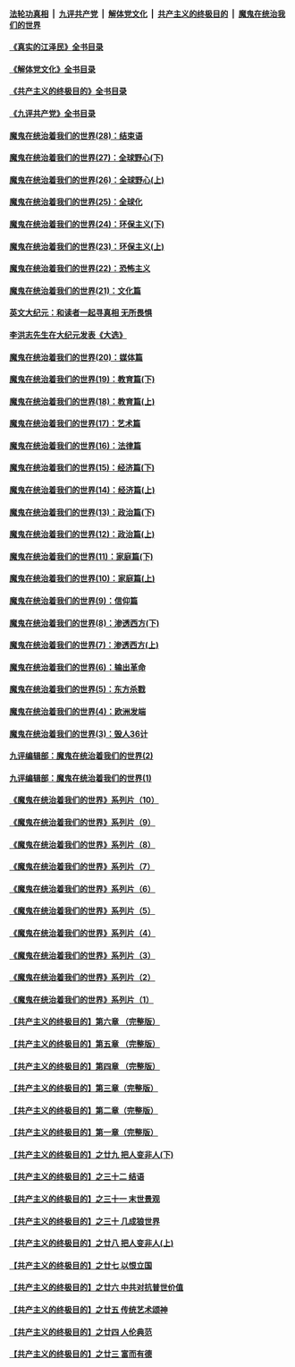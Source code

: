 ####  [法轮功真相](../../../../basic/blob/master/README.md?t=07241201) &nbsp;|&nbsp; [九评共产党](../../../../9ping.md/blob/master/README.md?t=07241201) &nbsp;|&nbsp; [解体党文化](../../../../jtdwh.md/blob/master/README.md?t=07241201)  &nbsp;|&nbsp; [共产主义的终极目的](../../../../gczydzjmd.md/blob/master/README.md?t=07241201) &nbsp;|&nbsp; [魔鬼在统治我们的世界](../../../../mgztzwmdsj.md/blob/master/README.md?t=07241201) 

#### [《真实的江泽民》全书目录](../pages/nsc422/n13721399.md?t=07241201) 

#### [《解体党文化》全书目录](../pages/nsc422/n13721157.md?t=07241201) 

#### [《共产主义的终极目的》全书目录](../pages/nsc422/n13721048.md?t=07241201) 

#### [《九评共产党》全书目录](../pages/nsc422/n13708085.md?t=07241201) 

#### [魔鬼在统治着我们的世界(28)：结束语](../pages/nsc422/n10936246.md?t=07241201) 

#### [魔鬼在统治着我们的世界(27)：全球野心(下)](../pages/nsc422/n10928319.md?t=07241201) 

#### [魔鬼在统治着我们的世界(26)：全球野心(上)](../pages/nsc422/n10900318.md?t=07241201) 

#### [魔鬼在统治着我们的世界(25)：全球化](../pages/nsc422/n10788205.md?t=07241201) 

#### [魔鬼在统治着我们的世界(24)：环保主义(下)](../pages/nsc422/n10695307.md?t=07241201) 

#### [魔鬼在统治着我们的世界(23)：环保主义(上)](../pages/nsc422/n10688613.md?t=07241201) 

#### [魔鬼在统治着我们的世界(22)：恐怖主义](../pages/nsc422/n10614727.md?t=07241201) 

#### [魔鬼在统治着我们的世界(21)：文化篇](../pages/nsc422/n10597706.md?t=07241201) 

#### [英文大纪元：和读者一起寻真相 无所畏惧](../pages/nsc422/n12542027.md?t=07241201) 

#### [李洪志先生在大纪元发表《大选》](../pages/nsc422/n12534746.md?t=07241201) 

#### [魔鬼在统治着我们的世界(20)：媒体篇](../pages/nsc422/n10586579.md?t=07241201) 

#### [魔鬼在统治着我们的世界(19)：教育篇(下)](../pages/nsc422/n10564808.md?t=07241201) 

#### [魔鬼在统治着我们的世界(18)：教育篇(上)](../pages/nsc422/n10526970.md?t=07241201) 

#### [魔鬼在统治着我们的世界(17)：艺术篇](../pages/nsc422/n10499093.md?t=07241201) 

#### [魔鬼在统治着我们的世界(16)：法律篇](../pages/nsc422/n10485969.md?t=07241201) 

#### [魔鬼在统治着我们的世界(15)：经济篇(下)](../pages/nsc422/n10469975.md?t=07241201) 

#### [魔鬼在统治着我们的世界(14)：经济篇(上)](../pages/nsc422/n10457370.md?t=07241201) 

#### [魔鬼在统治着我们的世界(13)：政治篇(下)](../pages/nsc422/n10448270.md?t=07241201) 

#### [魔鬼在统治着我们的世界(12)：政治篇(上)](../pages/nsc422/n10444576.md?t=07241201) 

#### [魔鬼在统治着我们的世界(11)：家庭篇(下)](../pages/nsc422/n10440961.md?t=07241201) 

#### [魔鬼在统治着我们的世界(10)：家庭篇(上)](../pages/nsc422/n10435448.md?t=07241201) 

#### [魔鬼在统治着我们的世界(9)：信仰篇](../pages/nsc422/n10432159.md?t=07241201) 

#### [魔鬼在统治着我们的世界(8)：渗透西方(下)](../pages/nsc422/n10429603.md?t=07241201) 

#### [魔鬼在统治着我们的世界(7)：渗透西方(上)](../pages/nsc422/n10426013.md?t=07241201) 

#### [魔鬼在统治着我们的世界(6)：输出革命](../pages/nsc422/n10421536.md?t=07241201) 

#### [魔鬼在统治着我们的世界(5)：东方杀戮](../pages/nsc422/n10417707.md?t=07241201) 

#### [魔鬼在统治着我们的世界(4)：欧洲发端](../pages/nsc422/n10414890.md?t=07241201) 

#### [魔鬼在统治着我们的世界(3)：毁人36计](../pages/nsc422/n10411583.md?t=07241201) 

#### [九评编辑部：魔鬼在统治着我们的世界(2)](../pages/nsc422/n10410036.md?t=07241201) 

#### [九评编辑部：魔鬼在统治着我们的世界(1)](../pages/nsc422/n10406825.md?t=07241201) 

#### [《魔鬼在统治着我们的世界》系列片（10）](../pages/nsc422/n12292670.md?t=07241201) 

#### [《魔鬼在统治着我们的世界》系列片（9）](../pages/nsc422/n12290859.md?t=07241201) 

#### [《魔鬼在统治着我们的世界》系列片（8）](../pages/nsc422/n12287445.md?t=07241201) 

#### [《魔鬼在统治着我们的世界》系列片（7）](../pages/nsc422/n12283425.md?t=07241201) 

#### [《魔鬼在统治着我们的世界》系列片（6）](../pages/nsc422/n12282314.md?t=07241201) 

#### [《魔鬼在统治着我们的世界》系列片（5）](../pages/nsc422/n12281419.md?t=07241201) 

#### [《魔鬼在统治着我们的世界》系列片（4）](../pages/nsc422/n12274024.md?t=07241201) 

#### [《魔鬼在统治着我们的世界》系列片（3）](../pages/nsc422/n12271322.md?t=07241201) 

#### [《魔鬼在统治着我们的世界》系列片（2）](../pages/nsc422/n12269049.md?t=07241201) 

#### [《魔鬼在统治着我们的世界》系列片（1）](../pages/nsc422/n12267575.md?t=07241201) 

#### [【共产主义的终极目的】第六章 （完整版）](../pages/nsc422/n11428913.md?t=07241201) 

#### [【共产主义的终极目的】第五章 （完整版）](../pages/nsc422/n11428912.md?t=07241201) 

#### [【共产主义的终极目的】第四章 （完整版）](../pages/nsc422/n11428907.md?t=07241201) 

#### [【共产主义的终极目的】第三章（完整版）](../pages/nsc422/n11428848.md?t=07241201) 

#### [【共产主义的终极目的】第二章（完整版）](../pages/nsc422/n11428831.md?t=07241201) 

#### [【共产主义的终极目的】第一章（完整版）](../pages/nsc422/n11417651.md?t=07241201) 

#### [【共产主义的终极目的】之廿九 把人变非人(下)](../pages/nsc422/n11344140.md?t=07241201) 

#### [【共产主义的终极目的】之三十二 结语](../pages/nsc422/n11360535.md?t=07241201) 

#### [【共产主义的终极目的】之三十一 末世景观](../pages/nsc422/n11351129.md?t=07241201) 

#### [【共产主义的终极目的】之三十 几成狼世界](../pages/nsc422/n11348280.md?t=07241201) 

#### [【共产主义的终极目的】之廿八 把人变非人(上)](../pages/nsc422/n11340492.md?t=07241201) 

#### [【共产主义的终极目的】之廿七 以恨立国](../pages/nsc422/n11336944.md?t=07241201) 

#### [【共产主义的终极目的】之廿六 中共对抗普世价值](../pages/nsc422/n11324785.md?t=07241201) 

#### [【共产主义的终极目的】之廿五 传统艺术颂神](../pages/nsc422/n11296396.md?t=07241201) 

#### [【共产主义的终极目的】之廿四 人伦典范](../pages/nsc422/n11296397.md?t=07241201) 

#### [【共产主义的终极目的】之廿三 富而有德](../pages/nsc422/n11283598.md?t=07241201) 

